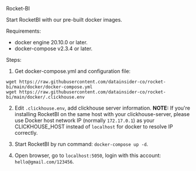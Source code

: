 Rocket-BI 

Start RocketBI with our pre-built docker images.

Requirements:
- docker engine 20.10.0 or later.
- docker-compose v2.3.4 or later.

Steps:
1. Get docker-compose.yml and configuration file:
```
wget https://raw.githubusercontent.com/datainsider-co/rocket-bi/main/docker/docker-compose.yml
wget https://raw.githubusercontent.com/datainsider-co/rocket-bi/main/docker/.clickhouse.env
```
2. Edit `.clickhouse.env`, add clickhouse server information.
**NOTE:** If you're installing RocketBI on the same host with your clickhouse-server, please use Docker host network IP (normally  `172.17.0.1`) as  your CLICKHOUSE_HOST instead of `localhost` for docker to resolve IP correctly.

3. Start RocketBI by run command: `docker-compose up -d`.
4. Open browser, go to `localhost:5050`, login with this account: `hello@gmail.com/123456`.
